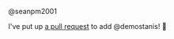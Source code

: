@seanpm2001 

I've put up [a pull request](https://github.com/seanpm2001/seanpm2001/pull/29) to add @demostanis! :tada:
